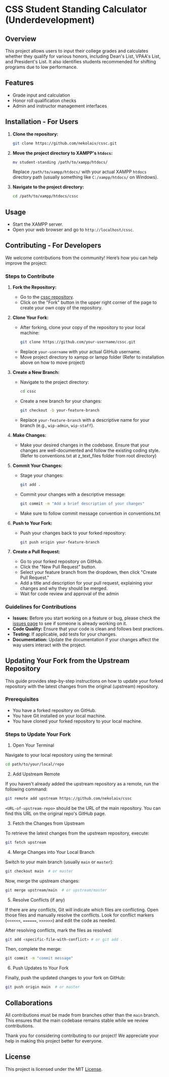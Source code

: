 # CSS Student Standing Calculator (Underdevelopment)

## Overview

This project allows users to input their college grades and calculates whether they qualify for various honors, including Dean's List, VPAA's List, and President's List. It also identifies students recommended for shifting programs due to low performance.

## Features

- Grade input and calculation
- Honor roll qualification checks
- Admin and instructor management interfaces

## Installation - For Users

1. **Clone the repository:**

   ```bash
   git clone https://github.com/nekolaiv/cssc.git
   ```

2. **Move the project directory to XAMPP's `htdocs`:**

   ```bash
   mv student-standing /path/to/xampp/htdocs/
   ```

   Replace `/path/to/xampp/htdocs/` with your actual XAMPP `htdocs` directory path (usually something like `C:/xampp/htdocs/` on Windows).

3. **Navigate to the project directory:**
   ```bash
   cd /path/to/xampp/htdocs/cssc
   ```

## Usage

- Start the XAMPP server.
- Open your web browser and go to `http://localhost/cssc`.

## Contributing - For Developers

We welcome contributions from the community! Here’s how you can help improve the project:

### Steps to Contribute

1. **Fork the Repository:**

   - Go to the [cssc repository](https://github.com/nekolaiv/cssc).
   - Click on the "Fork" button in the upper right corner of the page to create your own copy of the repository.

2. **Clone Your Fork:**

   - After forking, clone your copy of the repository to your local machine:
     ```bash
     git clone https://github.com/your-username/cssc.git
     ```
   - Replace `your-username` with your actual GitHub username.
   - Move project directory to xampp or lampp folder (Refer to installation above on how to move project)

3. **Create a New Branch:**

   - Navigate to the project directory:
     ```bash
     cd cssc
     ```
   - Create a new branch for your changes:
     ```bash
     git checkout -b your-feature-branch
     ```
   - Replace `your-feature-branch` with a descriptive name for your branch (e.g., `wip-admin`, `wip-staff`).

4. **Make Changes:**

   - Make your desired changes in the codebase. Ensure that your changes are well-documented and follow the existing coding style. (Refer to conventions.txt at z_text_files folder from root directory)

5. **Commit Your Changes:**

   - Stage your changes:
     ```bash
     git add .
     ```
   - Commit your changes with a descriptive message:

     ```bash
     git commit -m "Add a brief description of your changes"
     ```

   - Make sure to follow commit message convention in conventions.txt

6. **Push to Your Fork:**

   - Push your changes back to your forked repository:
     ```bash
     git push origin your-feature-branch
     ```

7. **Create a Pull Request:**
   - Go to your forked repository on GitHub.
   - Click the "New Pull Request" button.
   - Select your feature branch from the dropdown, then click "Create Pull Request."
   - Add a title and description for your pull request, explaining your changes and why they should be merged.
   - Wait for code review and approval of the admin

### Guidelines for Contributions

- **Issues:** Before you start working on a feature or bug, please check the [issues page](https://github.com/nekolaiv/cssc/issues) to see if someone is already working on it.
- **Code Quality:** Ensure that your code is clean and follows best practices.
- **Testing:** If applicable, add tests for your changes.
- **Documentation:** Update the documentation if your changes affect the way users interact with the project.

## Updating Your Fork from the Upstream Repository

This guide provides step-by-step instructions on how to update your forked repository with the latest changes from the original (upstream) repository.

### Prerequisites

- You have a forked repository on GitHub.
- You have Git installed on your local machine.
- You have cloned your forked repository to your local machine.

### Steps to Update Your Fork

1. Open Your Terminal

Navigate to your local repository using the terminal:

```bash
cd path/to/your/local/repo
```

2. Add Upstream Remote

If you haven't already added the upstream repository as a remote, run the following command:

```bash
git remote add upstream https://github.com/nekolaiv/cssc
```

`<URL-of-upstream-repo>` should be the URL of the main repository. You can find this URL on the original repo's GitHub page.

3. Fetch the Changes from Upstream

To retrieve the latest changes from the upstream repository, execute:

```bash
git fetch upstream
```

4. Merge Changes into Your Local Branch

Switch to your main branch (usually `main` or `master`):

```bash
git checkout main  # or master
```

Now, merge the upstream changes:

```bash
git merge upstream/main  # or upstream/master
```

5. Resolve Conflicts (if any)

If there are any conflicts, Git will indicate which files are conflicting. Open those files and manually resolve the conflicts. Look for conflict markers (`<<<<<<`, `======`, `>>>>>>`) and edit the code as needed.

After resolving conflicts, mark the files as resolved:

```bash
git add <specific-file-with-conflict> # or git add .
```

Then, complete the merge:

```bash
git commit -m "commit message"
```

6. Push Updates to Your Fork

Finally, push the updated changes to your fork on GitHub:

```bash
git push origin main  # or master
```

## Collaborations

All contributions must be made from branches other than the `main` branch. This ensures that the main codebase remains stable while we review contributions.

Thank you for considering contributing to our project! We appreciate your help in making this project better for everyone.

## License

This project is licensed under the MIT [License](License).
